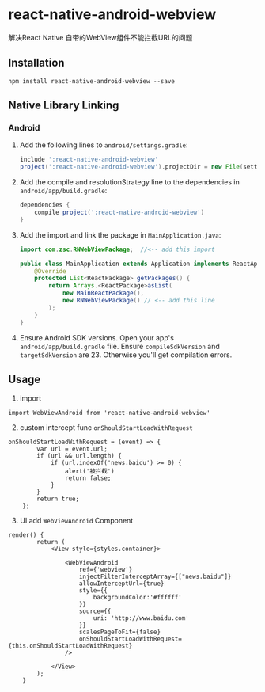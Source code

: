 # react-native-android-webview
解决React Native 自带的WebView组件不能拦截URL的问题


## Installation
`npm install react-native-android-webview --save`

## Native Library Linking

### Android
1. Add the following lines to `android/settings.gradle`:

    ```gradle
    include ':react-native-android-webview'
    project(':react-native-android-webview').projectDir = new File(settingsDir, '../node_modules/react-native-android-webview')
    ```
    
2. Add the compile and resolutionStrategy line to the dependencies in `android/app/build.gradle`:

    ```gradle
    dependencies {
        compile project(':react-native-android-webview')
    }
    ```
3. Add the import and link the package in `MainApplication.java`:

    ```java
    import com.zsc.RNWebViewPackage;  //<-- add this import

    public class MainApplication extends Application implements ReactApplication {
        @Override
        protected List<ReactPackage> getPackages() {
            return Arrays.<ReactPackage>asList(
                new MainReactPackage(),
                new RNWebViewPackage() // <-- add this line
            );
        }
    }
    ```
    
4. Ensure Android SDK versions.  Open your app's `android/app/build.gradle` file.  Ensure `compileSdkVersion` and `targetSdkVersion` are 23.  Otherwise you'll get compilation errors.

## Usage
1. import 
```
import WebViewAndroid from 'react-native-android-webview'
```
2. custom intercept func `onShouldStartLoadWithRequest`
```
onShouldStartLoadWithRequest = (event) => {
        var url = event.url;
        if (url && url.length) {
            if (url.indexOf('news.baidu') >= 0) {
                alert('被拦截')
                return false;
            }
        }
        return true;
    };
```
3. UI add `WebViewAndroid` Component
```
render() {
        return (
            <View style={styles.container}>

                <WebViewAndroid
                    ref={'webview'}
                    injectFilterInterceptArray={["news.baidu"]}
                    allowInterceptUrl={true}
                    style={{
                        backgroundColor:'#ffffff'
                    }}
                    source={{
                        uri: 'http://www.baidu.com'
                    }}
                    scalesPageToFit={false}
                    onShouldStartLoadWithRequest={this.onShouldStartLoadWithRequest}
                />

            </View>
        );
    }
```